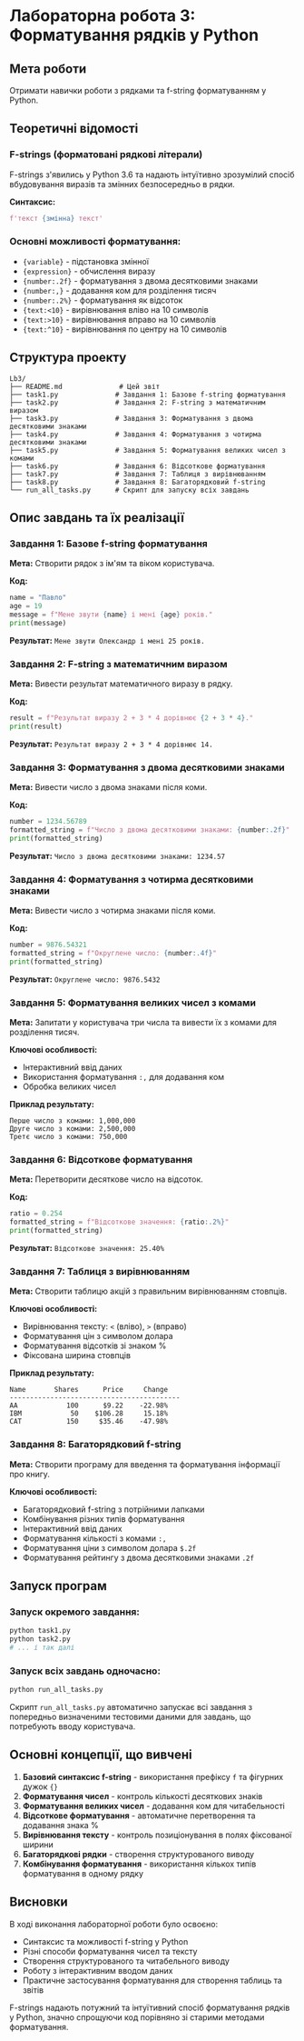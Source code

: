 # Лабораторна робота 3: Форматування рядків у Python

## Мета роботи
Отримати навички роботи з рядками та f-string форматуванням у Python.

## Теоретичні відомості

### F-strings (форматовані рядкові літерали)
F-strings з'явились у Python 3.6 та надають інтуїтивно зрозумілий спосіб вбудовування виразів та змінних безпосередньо в рядки.

**Синтаксис:**
```python
f'текст {змінна} текст'
```

### Основні можливості форматування:
- `{variable}` - підстановка змінної
- `{expression}` - обчислення виразу
- `{number:.2f}` - форматування з двома десятковими знаками
- `{number:,}` - додавання ком для розділення тисяч
- `{number:.2%}` - форматування як відсоток
- `{text:<10}` - вирівнювання вліво на 10 символів
- `{text:>10}` - вирівнювання вправо на 10 символів
- `{text:^10}` - вирівнювання по центру на 10 символів

## Структура проекту

```
Lb3/
├── README.md              # Цей звіт
├── task1.py              # Завдання 1: Базове f-string форматування
├── task2.py              # Завдання 2: F-string з математичним виразом
├── task3.py              # Завдання 3: Форматування з двома десятковими знаками
├── task4.py              # Завдання 4: Форматування з чотирма десятковими знаками
├── task5.py              # Завдання 5: Форматування великих чисел з комами
├── task6.py              # Завдання 6: Відсоткове форматування
├── task7.py              # Завдання 7: Таблиця з вирівнюванням
├── task8.py              # Завдання 8: Багаторядковий f-string
└── run_all_tasks.py      # Скрипт для запуску всіх завдань
```

## Опис завдань та їх реалізації

### Завдання 1: Базове f-string форматування
**Мета:** Створити рядок з ім'ям та віком користувача.

**Код:**
```python
name = "Павло"
age = 19
message = f"Мене звути {name} і мені {age} років."
print(message)
```

**Результат:** `Мене звути Олександр і мені 25 років.`

### Завдання 2: F-string з математичним виразом
**Мета:** Вивести результат математичного виразу в рядку.

**Код:**
```python
result = f"Результат виразу 2 + 3 * 4 дорівнює {2 + 3 * 4}."
print(result)
```

**Результат:** `Результат виразу 2 + 3 * 4 дорівнює 14.`

### Завдання 3: Форматування з двома десятковими знаками
**Мета:** Вивести число з двома знаками після коми.

**Код:**
```python
number = 1234.56789
formatted_string = f"Число з двома десятковими знаками: {number:.2f}"
print(formatted_string)
```

**Результат:** `Число з двома десятковими знаками: 1234.57`

### Завдання 4: Форматування з чотирма десятковими знаками
**Мета:** Вивести число з чотирма знаками після коми.

**Код:**
```python
number = 9876.54321
formatted_string = f"Округлене число: {number:.4f}"
print(formatted_string)
```

**Результат:** `Округлене число: 9876.5432`

### Завдання 5: Форматування великих чисел з комами
**Мета:** Запитати у користувача три числа та вивести їх з комами для розділення тисяч.

**Ключові особливості:**
- Інтерактивний ввід даних
- Використання форматування `:,` для додавання ком
- Обробка великих чисел

**Приклад результату:**
```
Перше число з комами: 1,000,000
Друге число з комами: 2,500,000
Третє число з комами: 750,000
```

### Завдання 6: Відсоткове форматування
**Мета:** Перетворити десяткове число на відсоток.

**Код:**
```python
ratio = 0.254
formatted_string = f"Відсоткове значення: {ratio:.2%}"
print(formatted_string)
```

**Результат:** `Відсоткове значення: 25.40%`

### Завдання 7: Таблиця з вирівнюванням
**Мета:** Створити таблицю акцій з правильним вирівнюванням стовпців.

**Ключові особливості:**
- Вирівнювання тексту: `<` (вліво), `>` (вправо)
- Форматування цін з символом долара
- Форматування відсотків зі знаком %
- Фіксована ширина стовпців

**Приклад результату:**
```
Name       Shares      Price     Change
------------------------------------------
AA            100      $9.22    -22.98%
IBM            50    $106.28     15.18%
CAT           150     $35.46    -47.98%
```

### Завдання 8: Багаторядковий f-string
**Мета:** Створити програму для введення та форматування інформації про книгу.

**Ключові особливості:**
- Багаторядковий f-string з потрійними лапками
- Комбінування різних типів форматування
- Інтерактивний ввід даних
- Форматування кількості з комами `:,`
- Форматування ціни з символом долара `$.2f`
- Форматування рейтингу з двома десятковими знаками `.2f`

## Запуск програм

### Запуск окремого завдання:
```bash
python task1.py
python task2.py
# ... і так далі
```

### Запуск всіх завдань одночасно:
```bash
python run_all_tasks.py
```

Скрипт `run_all_tasks.py` автоматично запускає всі завдання з попередньо визначеними тестовими даними для завдань, що потребують вводу користувача.

## Основні концепції, що вивчені

1. **Базовий синтаксис f-string** - використання префіксу `f` та фігурних дужок `{}`
2. **Форматування чисел** - контроль кількості десяткових знаків
3. **Форматування великих чисел** - додавання ком для читабельності
4. **Відсоткове форматування** - автоматичне перетворення та додавання знака %
5. **Вирівнювання тексту** - контроль позиціонування в полях фіксованої ширини
6. **Багаторядкові рядки** - створення структурованого виводу
7. **Комбінування форматування** - використання кількох типів форматування в одному рядку

## Висновки

В ході виконання лабораторної роботи було освоєно:
- Синтаксис та можливості f-string у Python
- Різні способи форматування чисел та тексту
- Створення структурованого та читабельного виводу
- Роботу з інтерактивним вводом даних
- Практичне застосування форматування для створення таблиць та звітів

F-strings надають потужний та інтуїтивний спосіб форматування рядків у Python, значно спрощуючи код порівняно зі старими методами форматування.